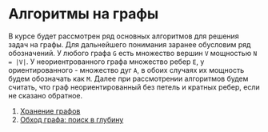 # Алгоритмы на графы
В курсе будет рассмотрен ряд основных алгоритмов для решения задач на графы. 
Для дальнейшего понимания заранее обусловим ряд обозначений. У любого графа `G` есть множество вершин `V` мощностью `N = |V|`. У неориентрованного графа множество ребер `E`, у ориентированного - множество дуг `A`, в обоих случаях их мощность будем обозначать как `M`. Далее при рассмотрении алгоритмов будем считать, что граф неориентированный без петель и кратных ребер, если не сказано обратное.

1. [Хранение графов](graphs/storage.ipynb)
2. [Обход графа: поиск в глубину](graphs/dfs.ipynb)